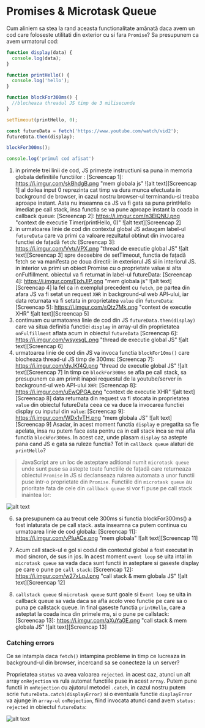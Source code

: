 # Promises & Microtask Queue

Cum aliniem sa stea la rand aceasta functionalitate amânată daca avem un cod care foloseste utilitati din exterior cu si fara `Promise`? Sa presupunem ca avem urmatorul cod:

```jsx
function display(data) {
  console.log(data);
}

function printHello() {
  console.log('hello');
}

function blockFor300ms() {
  //blocheaza threadul JS timp de 3 milisecunde
}

setTimeout(printHello, 0);

const futureData = fetch('https://www.youtube.com/watch/vid2');
futureData.then(display);

blockFor300ms();

console.log('primul cod afisat')
```

1. in primele trei linii de cod, JS primeste instructiuni sa puna in memoria globala definitiile functiilor :
[Screencap 1]: https://i.imgur.com/skBhdgB.png "mem globala js"
![alt text][Screencap 1]
al doilea input 0 reprezinta cat timp va dura munca efectuata in background de browser, in cazul nostru browser-ul terminandu-si treaba aproape instant. Asta nu inseamna ca JS va fi gata sa puna printHello imediat pe call stack, insa functia se va pune aproape instant la coada in callback queue:
[Screencap 2]: https://i.imgur.com/n3EIQNU.png "context de executie Timer(printHello, 0)"
![alt text][Screencap 2]
3. in urmatoarea linie de cod din contextul global JS adaugam label-ul `futureData` care va primi ca valoare rezultatul obtinut din invocarea functiei de fațadă `fetch`:
[Screencap 3]: https://i.imgur.com/VvtuVPX.png "thread de executie global JS"
![alt text][Screencap 3]
spre deosebire de setTimeout, functia de fațadă fetch se va manifesta pe doua directii: in exteriorul JS si in interiorul JS. in interior va primi un obiect Promise cu o proprietate value si alta onFulfillment. obiectul va fi returnat in label-ul futureData:
[Screencap 4]: https://i.imgur.com/EjxhJIP.png "mem globala js"
![alt text][Screencap 4]
la fel ca in exemplul precedent cu `fetch`, pe partea din afara JS va fi setat un request `XHR` in background-ul web API-ului, iar data returnata va fi setata in proprietatea `value` din `futureData`:
[Screencap 5]: https://i.imgur.com/sQtz7Mk.png "context de executie XHR"
![alt text][Screencap 5]
4. continuam cu urmatoarea linie de cod din JS `futureData.then(display)` care va situa definitia functiei `display` in array-ul din proprietatea `onFulfillment` aflata acum in obiectul `futureData`
[Screencap 6]: https://i.imgur.com/wsyxsgL.png "thread de executie global JS"
![alt text][Screencap 6]
5. urmatoarea linie de cod din JS va invoca functia `blockFor10ms()` care blocheaza thread-ul JS timp de 300ms:
[Screencap 7]: https://i.imgur.com/dyJKf4Q.png "thread de executie global JS"
![alt text][Screencap 7]
In timp ce `blockFor300ms` se afla pe call stack, sa presupunem ca am primit inapoi requestul de la youtube/server in background-ul web API-ului `XHR`:
[Screencap 8]: https://i.imgur.com/uEwQPGA.png "context de executie XHR"
![alt text][Screencap 8]
data returnata din request va fi stocata in proprietatea `value` din obiectul futureData ceea ce va duce la invocarea functiei display cu inputul din `value`:
[Screencap 9]: https://i.imgur.com/WDx1vTH.png "mem globala JS"
![alt text][Screencap 9]
Asadar, in acest moment functia `display` e pregatita sa fie apelata, insa nu putem face asta pentru ca in call stack inca se mai afla functia `blockFor300ms`. In acest caz, unde plasam `display` sa astepte pana cand JS e gata sa ruleze functia? Tot in `callback queue` alaturi de `printHello`?

> JavaScript are un loc de asteptare aditional numit `microtask queue` unde sunt puse sa astepte toate functiile de fațadă care returneaza obiectul `Promise` in JS si declanseaza rularea automata a unor functii puse intr-o proprietate din `Promise`. Functiile din `microtask queue` au prioritate fata de cele din `callback queue` si vor fi puse pe call stack inaintea lor:
>
[Screencap 10]: https://i.imgur.com/xUz3Pnl.png "event loop"
![alt text][Screencap 10]

6. sa presupunem ca au trecut cele 300ms si functia blockFor300ms() a fost inlaturata de pe call stack. asta inseamna ca putem continua cu urmatoarea linie de cod globala:
[Screencap 11]: https://i.imgur.com/vPluACe.png "mem globala"
![alt text][Screencap 11]

7. Acum call stack-ul e gol si codul din contextul global a fost executat in mod sincron, de sus in jos. In acest moment `event loop` se uita intai in `microtask queue` sa vada daca sunt functii in asteptare si gaseste display pe care o pune pe `call stack`:
[Screencap 12]: https://i.imgur.com/w27xLqJ.png "call stack & mem globala JS"
![alt text][Screencap 12]

8. `callstack queue` si `microtask queue` sunt goale si `Event loop` se uita in callback queue sa vada daca se afla acolo vreo functie pe care sa o puna pe callstack queue. In final gaseste functia `printHello`, care a asteptat la coada inca din primele ms, si o pune pe callstack:
[Screencap 13]: https://i.imgur.com/aXuYa0E.png "call stack & mem globala JS"
![alt text][Screencap 13]

### Catching errors

Ce se intampla daca `fetch()` intampina probleme in timp ce lucreaza in background-ul din browser, incercand sa se conecteze la un server? 

Proprietatea `status` va avea valoarea `rejected`. in acest caz, atunci un alt array `onRejection` va rula automat functiile puse in acest `array`. Putem pune functii in `onRejection` cu ajutorul metodei `.catch`, in cazul nostru putem scrie `futureData.catch(displayError)` si o eventuala functie `displayError` va ajunge in `array-ul` `onRejection`, fiind invocata atunci cand avem `status: rejected` in obiectul `futureData`:

[Screencap 14]: https://i.imgur.com/5fs7jFY.png "obiect futureData"
![alt text][Screencap 14]
